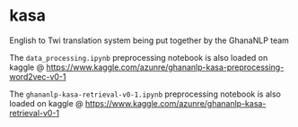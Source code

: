 # kasa
English to Twi translation system being put together by the GhanaNLP team

The `data_processing.ipynb` preprocessing notebook is also loaded on kaggle @ https://www.kaggle.com/azunre/ghananlp-kasa-preprocessing-word2vec-v0-1 

The `ghananlp-kasa-retrieval-v0-1.ipynb` preprocessing notebook is also loaded on kaggle @ https://www.kaggle.com/azunre/ghananlp-kasa-retrieval-v0-1
